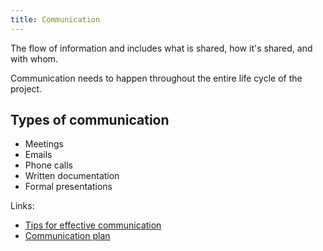 ```yaml
---
title: Communication
---
```

The flow of information and includes what is shared, how it's shared, and with whom. 

Communication needs to happen throughout the entire life cycle of the project. 

## Types of communication
- Meetings
- Emails
- Phone calls
- Written documentation
- Formal presentations

Links:
- [Tips for effective communication](danielesalvatore/project-management/project-planning/communication/tips-for-effective-communication.md)
- [Communication plan](danielesalvatore/project-management/project-planning/communication/communication-plan.md)